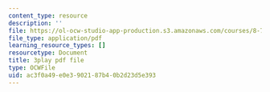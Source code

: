 ```yaml
---
content_type: resource
description: ''
file: https://ol-ocw-studio-app-production.s3.amazonaws.com/courses/8-701-introduction-to-nuclear-and-particle-physics-fall-2020/ac3f0a49e0e3902187b40b2d23d5e393_4lUVayy53V4.pdf
file_type: application/pdf
learning_resource_types: []
resourcetype: Document
title: 3play pdf file
type: OCWFile
uid: ac3f0a49-e0e3-9021-87b4-0b2d23d5e393
---
```


